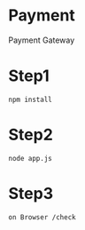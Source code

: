 # Payment
Payment Gateway

# Step1
```
npm install
```

# Step2
```
node app.js
```

# Step3
```
on Browser /check
```
